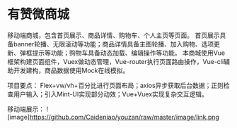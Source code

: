 # 有赞微商城
移动端商城，包含首页展示、商品详情、购物车、个人主页等页面。
首页展示具备banner轮播、无限滚动等功能；商品详情具备主图轮播、加入购物、选项更新、弹框提示等功能；购物车具备动态加载、编辑操作等功能。
本商城使用Vue框架构建页面组件，Vuex做动态管理，Vue-router执行页面路由操作，Vue-cli辅助开发建构，商品数据使用Mock在线模拟。

项目要点：
Flex+vw/vh+百分比进行页面布局；axios异步获取后台数据；正则检查用户输入；引入Mint-UI实现部分动效；Vue+Vuex实现复杂交互逻辑。

移动端展示：
![image]https://github.com/Caideniao/youzan/raw/master/image/link.png


